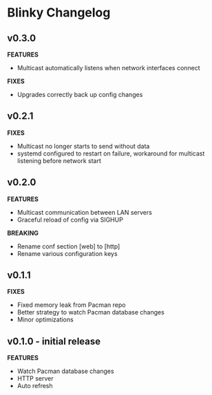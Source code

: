 # Blinky Changelog

## v0.3.0

**FEATURES**
* Multicast automatically listens when network interfaces connect

**FIXES**
* Upgrades correctly back up config changes

## v0.2.1

**FIXES**
* Multicast no longer starts to send without data
* systemd configured to restart on failure, workaround for multicast listening before network start

## v0.2.0

**FEATURES**
* Multicast communication between LAN servers
* Graceful reload of config via SIGHUP

**BREAKING**
* Rename conf section [web] to [http]
* Rename various configuration keys

## v0.1.1

**FIXES**
* Fixed memory leak from Pacman repo
* Better strategy to watch Pacman database changes
* Minor optimizations

## v0.1.0 - initial release

**FEATURES**
* Watch Pacman database changes
* HTTP server
* Auto refresh
